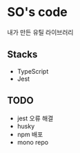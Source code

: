 # SO's code

내가 만든 유틸 라이브러리

## Stacks

- TypeScript
- Jest

## TODO

- jest 오류 해결
- husky
- npm 배포
- mono repo
